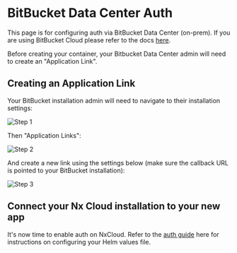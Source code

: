 # BitBucket Data Center Auth

This page is for configuring auth via BitBucket Data Center (on-prem). If you are using BitBucket Cloud please refer to the docs [here](/ci/recipes/enterprise/on-premise/auth-bitbucket).

Before creating your container, your Bitbucket Data Center admin will need to create an "Application Link".

## Creating an Application Link

Your BitBucket installation admin will need to navigate to their installation settings:

![Step 1](/nx-cloud/enterprise/on-premise/images/bitbucket_onprem_1.png)

Then "Application Links":

![Step 2](/nx-cloud/enterprise/on-premise/images/bitbucket_onprem_2.png)

And create a new link using the settings below (make sure the callback URL is pointed to your BitBucket installation):

![Step 3](/nx-cloud/enterprise/on-premise/images/bitbucket_onprem_3.png)

## Connect your Nx Cloud installation to your new app

It's now time to enable auth on NxCloud. Refer to the [auth guide](https://github.com/nrwl/nx-cloud-helm/blob/main/AUTH-GUIDE.md) here for instructions on configuring your Helm values file.


